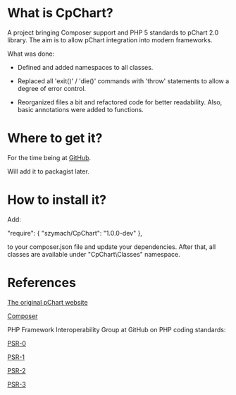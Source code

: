 What is CpChart?
===============

A project bringing Composer support and PHP 5 standards to pChart 2.0 library.
The aim is to allow pChart integration into modern frameworks.

What was done:

- Defined and added namespaces to all classes.

- Replaced all 'exit()' / 'die()' commands with 'throw' statements to allow a degree of error control.

- Reorganized files a bit and refactored code for better readability. Also, basic annotations were added
to functions.

Where to get it?
================
For the time being at [GitHub](https://github.com/szymach/CpChart).

Will add it to packagist later.


How to install it?
==================

Add:

"require": {
    "szymach/CpChart": "1.0.0-dev"
},

to your composer.json file and update your dependencies. After that, all
classes are available under "CpChart\Classes" namespace.

References
==========
[The original pChart website](http://www.pchart.net/)

[Composer](https://getcomposer.org/)

PHP Framework Interoperability Group at GitHub on PHP coding standards:

[PSR-0](https://github.com/php-fig/fig-standards/blob/master/accepted/PSR-0.md)

[PSR-1](https://github.com/php-fig/fig-standards/blob/master/accepted/PSR-1-basic-coding-standard.md)

[PSR-2](https://github.com/php-fig/fig-standards/blob/master/accepted/PSR-2-coding-style-guide.md)

[PSR-3](https://github.com/php-fig/fig-standards/blob/master/accepted/PSR-4-autoloader.md)